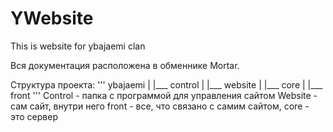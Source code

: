# YWebsite
This is website for ybajaemi clan

Вся документация расположена в обменнике Mortar.

Структура проекта:
'''
ybajaemi
|
|___ control
|
|___ website
      |
      |___ core
      |
      |___ front
'''
Control - папка с программой для управления сайтом
Website - сам сайт, внутри него front - все, что связано с самим сайтом, core - это сервер

